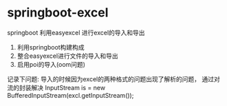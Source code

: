 # springboot-excel
springboot 利用easyexcel 进行excel的导入和导出


1. 利用springboot构建构成
2. 整合easyexcel进行文件的导入和导出
3. 启用poi的导入(oom问题)


记录下问题:
  导入的时候因为excel的两种格式的问题出现了解析的问题，
  通过对流的封装解决 
  InputStream is = new BufferedInputStream(excl.getInputStream());

